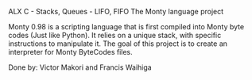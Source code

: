 ALX  C - Stacks, Queues - LIFO, FIFO
The Monty language project

Monty 0.98 is a scripting language that is first compiled into Monty byte codes (Just like Python). It relies on a unique stack, with specific instructions to manipulate it. The goal of this project is to create an interpreter for Monty ByteCodes files.


Done by: Victor Makori and Francis Waihiga

